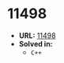 # 11498

* **URL:** [11498](https://uva.onlinejudge.org/index.php?Itemid=8&category=24&option=com_onlinejudge&page=show_problem&problem=2493)
* **Solved in:**
    * `C++`
